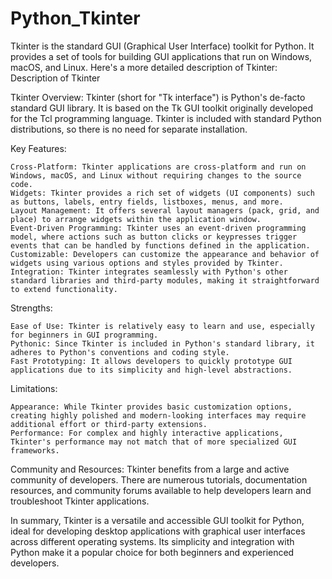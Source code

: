# Python_Tkinter


Tkinter is the standard GUI (Graphical User Interface) toolkit for Python. It provides a set of tools for building GUI applications that run on Windows, macOS, and Linux. Here's a more detailed description of Tkinter:
Description of Tkinter

Tkinter Overview:
Tkinter (short for "Tk interface") is Python's de-facto standard GUI library. It is based on the Tk GUI toolkit originally developed for the Tcl programming language. Tkinter is included with standard Python distributions, so there is no need for separate installation.

Key Features:

    Cross-Platform: Tkinter applications are cross-platform and run on Windows, macOS, and Linux without requiring changes to the source code.
    Widgets: Tkinter provides a rich set of widgets (UI components) such as buttons, labels, entry fields, listboxes, menus, and more.
    Layout Management: It offers several layout managers (pack, grid, and place) to arrange widgets within the application window.
    Event-Driven Programming: Tkinter uses an event-driven programming model, where actions such as button clicks or keypresses trigger events that can be handled by functions defined in the application.
    Customizable: Developers can customize the appearance and behavior of widgets using various options and styles provided by Tkinter.
    Integration: Tkinter integrates seamlessly with Python's other standard libraries and third-party modules, making it straightforward to extend functionality.

Strengths:

    Ease of Use: Tkinter is relatively easy to learn and use, especially for beginners in GUI programming.
    Pythonic: Since Tkinter is included in Python's standard library, it adheres to Python's conventions and coding style.
    Fast Prototyping: It allows developers to quickly prototype GUI applications due to its simplicity and high-level abstractions.

Limitations:

    Appearance: While Tkinter provides basic customization options, creating highly polished and modern-looking interfaces may require additional effort or third-party extensions.
    Performance: For complex and highly interactive applications, Tkinter's performance may not match that of more specialized GUI frameworks.

Community and Resources:
Tkinter benefits from a large and active community of developers. There are numerous tutorials, documentation resources, and community forums available to help developers learn and troubleshoot Tkinter applications.

In summary, Tkinter is a versatile and accessible GUI toolkit for Python, ideal for developing desktop applications with graphical user interfaces across different operating systems. Its simplicity and integration with Python make it a popular choice for both beginners and experienced developers.
